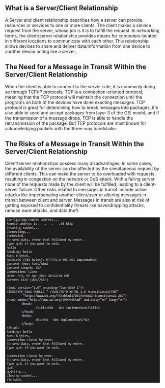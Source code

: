 ## What is a Server/Client Relationship
A Server and client relationship describes how a server can provide resources or services to one or more clients. The client makes a service request from the server, whose job is it is to fulfill the request. In networking terms, the client/server relationship provides means for computers located in different locations to communicate with each other. This relationship allows devices to share and deliver data/information from one device to another device acting like a server.

## The Need for a Message in Transit Within the Server/Client Relationship
When the client is able to connect to the server side, it is commonly doing so through TCP/IP protocols. TCP is a connection-oriented protocol, meaning that the TCP protocol will maintain the connection until the programs on both of the devices have done exacting messages. TCP protocol is great for determining how to break messages into packages, it's also able to send and accept packages from layer 3 of the OSI model, and if the transmission of a message drops, TCP is able to handle the retransmission of the package. But TCP protocols are most known for acknowledging packets with the three-way handshake.

## The Risks of a Message in Transit Within the Server/Client Relationship
Client\server relationships possess many disadvantages. In some cases, the availability of the server can be affected by the simultaneous request by different clients. This can make the server to be overloaded with requests, resulting in congestion on the network or DoS attack. With a failing server none of the requests made by the client will be fulfilled, leading to a client-server failure.
Other risks related to messages in transit include active attacks like impersonating another client/user or altering messages in transit between client and server. Messages in transit are also at risk of getting exposed to confidentiality threats like eavesdropping attacks, ramose ware attacks, and data theft.


<img src="image2.png">
